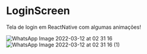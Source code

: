 # LoginScreen
Tela de login em ReactNative com algumas animações!

![WhatsApp Image 2022-03-12 at 02 31 16](https://user-images.githubusercontent.com/70065768/158005598-87627d76-6a35-42d5-ac84-c66dda7fa9f8.jpeg)
![WhatsApp Image 2022-03-12 at 02 31 16 (1)](https://user-images.githubusercontent.com/70065768/158005604-881f4000-8db9-44e7-b577-cc4bf590d8b2.jpeg)
